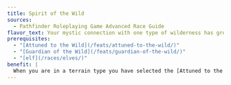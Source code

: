 ```yaml
---
title: Spirit of the Wild
sources:
  - Pathfinder Roleplaying Game Advanced Race Guide
flavor_text: Your mystic connection with one type of wilderness has grown even stronger.
prerequisites:
  - "[Attuned to the Wild](/feats/attuned-to-the-wild/)"
  - "[Guardian of the Wild](/feats/guardian-of-the-wild/)"
  - "[elf](/races/elves/)"
benefit: |
  When you are in a terrain type you have selected the [Attuned to the Wild](/feats/attuned-to-the-wild/) feat for, you gain a +4 bonus on Perception checks made to act in the surprise round of combat. If you act in the surprise round, you gain blindsense out to a range of 30 feet during the surprise round. If you are in an area that qualifies as more than one kind of terrain, these bonuses do not stack; you receive the bonus for only one terrain type.
---
```

